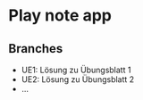 # Play note app

## Branches

 - UE1: Lösung zu Übungsblatt 1
 - UE2: Lösung zu Übungsblatt 2
 - ...